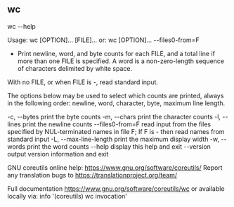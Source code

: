 ## wc

wc --help

Usage: wc [OPTION]... [FILE]...
  or:  wc [OPTION]... --files0-from=F

* Print newline, word, and byte counts for each FILE, and a total line if more than one FILE is specified.  A word is a non-zero-length sequence of characters delimited by white space.

With no FILE, or when FILE is -, read standard input.

The options below may be used to select which counts are printed, always in
the following order: newline, word, character, byte, maximum line length.

  -c, --bytes            print the byte counts
  -m, --chars            print the character counts
  -l, --lines            print the newline counts
      --files0-from=F    read input from the files specified by
                           NUL-terminated names in file F;
                           If F is - then read names from standard input
  -L, --max-line-length  print the maximum display width
  -w, --words            print the word counts
      --help     display this help and exit
      --version  output version information and exit

GNU coreutils online help: <https://www.gnu.org/software/coreutils/>
Report any translation bugs to <https://translationproject.org/team/>

Full documentation <https://www.gnu.org/software/coreutils/wc>
or available locally via: info '(coreutils) wc invocation'
